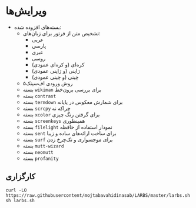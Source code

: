 # ویرایش‌ها


- بسته‌های افزوده شده:
	- تشخیص متن از فرتور برای زبان‌های:
		- عربی
		- پارسی
		- عبری
		- روسی
		- کره‌ای (و کره‌ای عمودی)
		- ژاپنی (و ژاپنی عمودی)
		- چینی (و چینی عمودی)
	- روش ورودی اف‌سیتک۵
	- بسته `wikiman` برای بررسی برون‌خط
	- بسته `contrast`
	- بسته `termdown` برای شمارش معکوس در پایانه
	- بسته `scrcpy` چراکه نه
	- بسته `xcolor` برای گرفتن رنگ چیزی
	- بسته `screenkeys` همینطوری
	- بسته `filelight` نمودار استفاده از حافظه
	- بسته `sent` برای ساخت ارائه‌های ساده و زیبا
	- بسته `surf` برای موجسواری و تک‌چرخ زدن
	- بسته `mutt-wizard‍`
	- بسته `neomutt`
	- بسته `profanity`


## کارگزاری


```
curl -LO https://raw.githubusercontent/mojtabavahidinasab/LARBS/master/larbs.sh
sh larbs.sh
```
